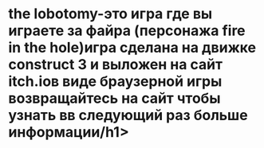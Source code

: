 <h1>the lobotomy-это игра где вы играете за файра (персонажа fire in the hole)игра сделана на движке construct 3 и выложен на сайт itch.ioв виде браузерной игры       возвращайтесь на сайт чтобы узнать вв следующий раз больше информации/h1>
